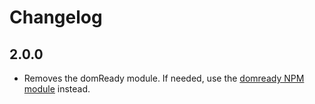 # Changelog

## 2.0.0

* Removes the domReady module. If needed, use the [domready NPM module](https://www.npmjs.com/package/domready) instead.
